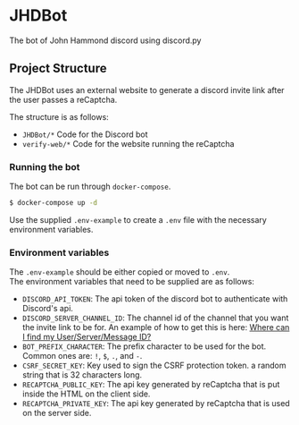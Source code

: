 # JHDBot

The bot of John Hammond discord using discord.py

## Project Structure
The JHDBot uses an external website to generate a discord invite link after the user passes a reCaptcha. 

The structure is as follows:  
  - `JHDBot/*` Code for the Discord bot
  - `verify-web/*` Code for the website running the reCaptcha

### Running the bot
The bot can be run through `docker-compose`.  
```bash
$ docker-compose up -d
```
Use the supplied `.env-example` to create a `.env` file with the necessary environment variables.  
### Environment variables
The `.env-example` should be either copied or moved to `.env`.  
The environment variables that need to be supplied are as follows:
  - `DISCORD_API_TOKEN`: The api token of the discord bot to authenticate with Discord's api.
  - `DISCORD_SERVER_CHANNEL_ID`: The channel id of the channel that you want the invite link to be for. An example of how to get this is here: [Where can I find my User/Server/Message ID?](https://support.discord.com/hc/en-us/articles/206346498-Where-can-I-find-my-User-Server-Message-ID-)
  - `BOT_PREFIX_CHARACTER`: The prefix character to be used for the bot. Common ones are: `!`, `$`, `.`, and `-`. 
  - `CSRF_SECRET_KEY`: Key used to sign the CSRF protection token. a random string that is 32 characters long. 
  - `RECAPTCHA_PUBLIC_KEY`: The api key generated by reCaptcha that is put inside the HTML on the client side. 
  - `RECAPTCHA_PRIVATE_KEY`: The api key generated by reCaptcha that is used on the server side.
